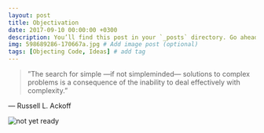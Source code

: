 ```yaml
---
layout: post
title: Objectivation
date: 2017-09-10 00:00:00 +0300
description: You’ll find this post in your `_posts` directory. Go ahead and edit it and re-build the site to see your changes. # Add post description (optional)
img: 598689286-170667a.jpg # Add image post (optional)
tags: [Objecting Code, Ideas] # add tag
---
```


>”The search for simple —if not simpleminded— solutions to complex problems is a consequence of the inability to deal effectively with complexity.”

— Russell L. Ackoff

![not yet ready]({{site.baseurl}}/assets/img/Work-in-progress-1024x603.png)

